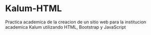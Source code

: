 # Kalum-HTML
Practica academica de la creacion de un sitio web para la institucion academica Kalum utilizando HTML, Bootstrap y JavaScript
